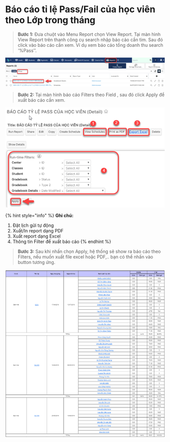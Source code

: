 # Báo cáo tỉ lệ Pass/Fail của học viên theo Lớp trong tháng

> **Bước 1:** Đưa chuột vào Menu Report chọn View Report. Tại màn hình View Report trên thanh công cụ search nhập báo cáo cần tìm. Sau đó click vào báo cáo cần xem. Ví dụ xem báo cáo tổng doanh thu search ‘%Pass’’.

![](../.gitbook/assets/pass1.png)

> **Bước 2:** Tại màn hình báo cáo Filters theo Field , sau đó click Apply để xuất báo cáo cần xem.

![](../.gitbook/assets/pass2.png)

{% hint style="info" %}
**Ghi chú:**

1. Đặt lịch gửi tự động
2. Xuất/In report dạng PDF
3. Xuất report dạng Excel
4. Thông tin Filter để xuất báo cáo
{% endhint %}

> **Bước 3:** Sau khi nhấn chọn Apply, hệ thống sẽ show ra báo cáo theo Filters, nếu muốn xuất file excel hoặc PDF,.. bạn có thể nhấn vào button tương ứng.

![](../.gitbook/assets/pass3.png)
